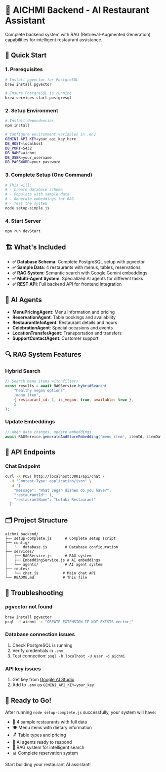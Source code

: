 # 🚀 AICHMI Backend - AI Restaurant Assistant

Complete backend system with RAG (Retrieval-Augmented Generation) capabilities for intelligent restaurant assistance.

## 🎯 Quick Start

### 1. Prerequisites
```bash
# Install pgvector for PostgreSQL
brew install pgvector

# Ensure PostgreSQL is running
brew services start postgresql
```

### 2. Setup Environment
```bash
# Install dependencies
npm install

# Configure environment variables in .env
GEMINI_API_KEY=your_api_key_here
DB_HOST=localhost
DB_PORT=5432
DB_NAME=aichmi
DB_USER=your_username
DB_PASSWORD=your_password
```

### 3. Complete Setup (One Command)
```bash
# This will:
# - Create database schema
# - Populate with sample data  
# - Generate embeddings for RAG
# - Test the system
node setup-simple.js
```

### 4. Start Server
```bash
npm run devStart
```

## 🏗️ What's Included

- **✅ Database Schema**: Complete PostgreSQL setup with pgvector
- **✅ Sample Data**: 4 restaurants with menus, tables, reservations
- **✅ RAG System**: Semantic search with Google Gemini embeddings
- **✅ Multi-Agent System**: Specialized AI agents for different tasks
- **✅ REST API**: Full backend API for frontend integration

## 🤖 AI Agents

- **MenuPricingAgent**: Menu information and pricing
- **ReservationAgent**: Table bookings and availability
- **RestaurantInfoAgent**: Restaurant details and hours
- **CelebrationAgent**: Special occasions and events
- **LocationTransferAgent**: Transportation and transfers
- **SupportContactAgent**: Customer support

## 🔍 RAG System Features

### Hybrid Search
```javascript
// Search menu items with filters
const results = await RAGService.hybridSearch(
    "healthy vegan options",
    'menu_item',
    { restaurant_id: 1, is_vegan: true, available: true },
    5
);
```

### Update Embeddings
```javascript
// When data changes, update embeddings
await RAGService.generateAndStoreEmbedding('menu_item', itemId, itemData);
```

## 📡 API Endpoints

### Chat Endpoint
```bash
curl -X POST http://localhost:3001/api/chat \
  -H "Content-Type: application/json" \
  -d '{
    "message": "What vegan dishes do you have?",
    "restaurantId": 1,
    "restaurantName": "Lofaki Restaurant"
  }'
```

## 🗂️ Project Structure

```
aichmi_backend/
├── setup-complete.js      # Complete setup script
├── config/
│   └── database.js        # Database configuration
├── services/
│   ├── RAGService.js      # RAG system
│   ├── EmbeddingService.js # AI embeddings
│   └── agents/            # AI agent system
├── routes/
│   └── chat.js           # Main chat API
└── README.md             # This file
```

## 🔧 Troubleshooting

### pgvector not found
```bash
brew install pgvector
psql -d aichmi -c "CREATE EXTENSION IF NOT EXISTS vector;"
```

### Database connection issues
1. Check PostgreSQL is running
2. Verify credentials in `.env`
3. Test connection: `psql -h localhost -U user -d aichmi`

### API key issues
1. Get key from [Google AI Studio](https://makersuite.google.com/app/apikey)
2. Add to `.env` as `GEMINI_API_KEY=your_key`

## 🎉 Ready to Go!

After running `node setup-complete.js` successfully, your system will have:

- 🏪 4 sample restaurants with full data
- 🍽️ Menu items with dietary information
- 🪑 Table types and pricing
- 🤖 AI agents ready to respond
- 🧠 RAG system for intelligent search
- 📊 Complete reservation system

Start building your restaurant AI assistant!